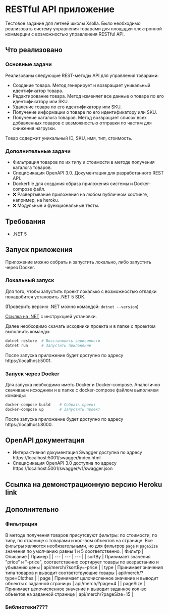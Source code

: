# RESTful API приложение
Тестовое задание для летней школы Xsolla. Было необходимо реализовать систему управления товарами для площадки электронной коммерции с возможностью управленеия RESTful API.

## Что реализовано
### Основные задачи
Реализованы следующие REST-методы API для управления товарами:
* Создание товара. Метод генерирует и возвращает уникальный идентификатор товара.
* Редактирование товара. Метод изменяет все данные о товаре по его идентификатору или SKU.
* Удаление товара по его идентификатору или SKU.
* Получение информации о товаре по его идентификатору или SKU.
* Получение каталога товаров. Метод возвращает список всех добавленных товаров с возможностью отправки по частям для снижения нагрузки.

Товар содержит уникальный ID, SKU, имя, тип, стоимость.
### Дополнительные задачи
* Фильтрация товаров по их типу и стоимости в методе получения каталога товаров.
* Спецификация OpenAPI 3.0. Документация для разработанного REST API.
* Dockerfile для создания образа приложения системы и Docker-compose файл.
* ❌ Развертывание приложения на любом публичном хостинге, например, на heroku.
* ❌ Модульные и функциональные тесты.

## Требования
* .NET 5

## Запуск приложения
Приложение можно собрать и запустить локально, либо запустить через Docker.

### Локальный запуск
Для того, чтобы запустить проект локалько с возможностью отладки понадобится установить .NET 5 SDK.

(Проверить версию .NET можно командой: `dotnet --version`)

[Ссылка на .NET](https://dotnet.microsoft.com/download/dotnet/5.0) с инcтрукцией установки.

Далее необходимо скачать исходники проекта и в папке с проектом выполнить команды:
```bash
dotnet restore  # Восстановить зависимости
dotnet run      # Запустить приложение
```
После запуска приложение будет доступно по адресу https://localhost:5001.

### Запуск через Docker
Для запуска необходимо иметь Docker и Docker-compose.
Аналогично скачиваем исходники и в папке с docker-compose файлом выполняем команды:
```bash
docker-compose build    # Собрать проект
docker-compose up       # Запустить проект
```
После запуска приложение будет доступно по адресу https://localhost:8000.

## OpenAPI документация
* Интерактивная документация Swagger доступна по адресу https://localhost:5001/swagger/index.html
* Спецификация OpenAPI 3.0 доступна по адресу https://localhost:5001/swagger/v1/swagger.json

## Ссылка на демонстрационную версию Heroku link

## Дополнительно
### Фильтрация
В методе получения товаров присутсвуют фильтры: по стоимости, по типу, по странице с товарами и кол-вом объектов на странице.
Все фильтры являются необязательными, но для фильтров `page` и `pageSize` значения по умолчанию равны 1 и 5 соответственно.
| Фильтр | Описание | Пример |
| --- | --- | --- |
| sortBy | Принимает значения "price" и "-price", соответственно сортирует товары по возрастанию и убыванию цены | api/merch/?sortBy=-price |
| type | Принимает значения типа товаров и выводит соответствующие товары | api/merch/?type=Clothes |
| page | Принимает целочисленное значение и выводит объекты с заданной страницы | api/merch/?page=4 |
| pageSize | Принимает целочисленное значение и выводит заданное кол-во объектов на заданной странице | api/merch/?pageSize=15 |
### Библиотеки????
